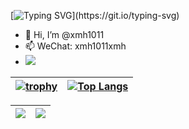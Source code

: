 [![Typing SVG](https://readme-typing-svg.herokuapp.com?color=A5CAA&center=true&lines=Hello!+I'm+xmh1011.;Welcome!)](https://git.io/typing-svg)

- 👋 Hi, I’m @xmh1011
- 📫 WeChat: xmh1011xmh
- ![](https://komarev.com/ghpvc/?username=xmh1011&color=brightgreen)

| [![trophy](https://github-profile-trophy.vercel.app/?username=xmh1011&column=7)](https://github.com/xmh1011) | [![Top Langs](https://github-readme-stats.vercel.app/api/top-langs/?username=xmh1011&layout=compact)](https://github.com/xmh1011/github-readme-stats) |
| ------------------------------------------------------------ | ------------------------------------------------------------ |

| <img align="center" src="https://github-readme-stats.vercel.app/api?username=xmh1011&show_icons=true&hide_border=true" /> | <img align="center" src="https://github-readme-streak-stats.herokuapp.com?user=xmh1011&hide_border=true&date_format=M%20j%5B%2C%20Y%5D&ring=7EDDCF&fire=7EDDCF" /> |
| ------------------------------------------------------------ | ------------------------------------------------------------ |

